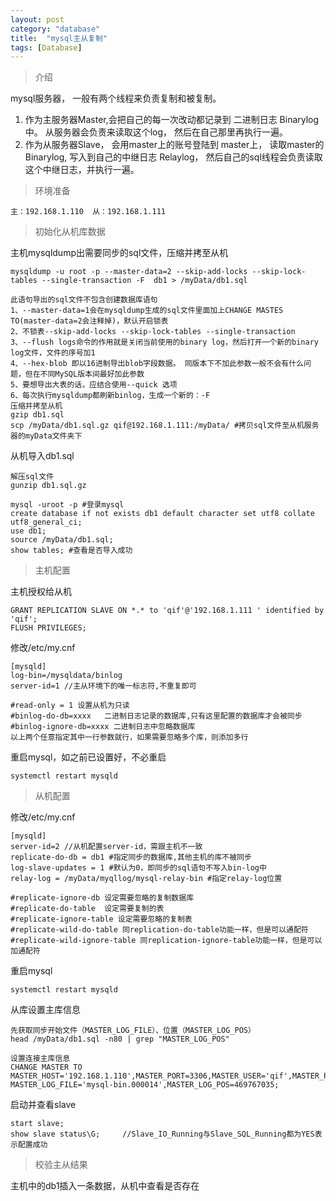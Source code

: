 ```yaml
---
layout: post
category: "database"
title:  "mysql主从复制"
tags: [Database]
---
```



> 介绍  
 
mysql服务器， 一般有两个线程来负责复制和被复制。
1. 作为主服务器Master,会把自己的每一次改动都记录到 二进制日志 Binarylog 中。 从服务器会负责来读取这个log， 然后在自己那里再执行一遍。  
2. 作为从服务器Slave， 会用master上的账号登陆到 master上， 读取master的Binarylog,  写入到自己的中继日志 Relaylog， 然后自己的sql线程会负责读取这个中继日志，并执行一遍。 

<!-- more -->
> 环境准备  
	
	主：192.168.1.110  从：192.168.1.111 


> 初始化从机库数据

主机mysqldump出需要同步的sql文件，压缩并拷至从机

	mysqldump -u root -p --master-data=2 --skip-add-locks --skip-lock-tables --single-transaction -F  db1 > /myData/db1.sql

	此语句导出的sql文件不包含创建数据库语句
	1、--master-data=1会在mysqldump生成的sql文件里面加上CHANGE MASTES TO(master-data=2会注释掉)，默认开启锁表
	2、不锁表--skip-add-locks --skip-lock-tables --single-transaction
	3、--flush logs命令的作用就是关闭当前使用的binary log，然后打开一个新的binary log文件，文件的序号加1
	4、--hex-blob 即以16进制导出blob字段数据。 同版本下不加此参数一般不会有什么问题，但在不同MySQL版本间最好加此参数
	5、要想导出大表的话，应结合使用--quick 选项
	6、每次执行mysqldump都刷新binlog，生成一个新的：-F
	压缩并拷至从机
	gzip db1.sql
	scp /myData/db1.sql.gz qif@192.168.1.111:/myData/ #拷贝sql文件至从机服务器的myData文件夹下


从机导入db1.sql  

	解压sql文件
	gunzip db1.sql.gz

	mysql -uroot -p #登录mysql
	create database if not exists db1 default character set utf8 collate utf8_general_ci;
	use db1;
	source /myData/db1.sql;
	show tables; #查看是否导入成功
	

> 主机配置  
 
主机授权给从机  


	GRANT REPLICATION SLAVE ON *.* to 'qif'@'192.168.1.111 ' identified by 'qif';
	FLUSH PRIVILEGES; 

修改/etc/my.cnf  

	[mysqld]
	log-bin=/mysqldata/binlog 
	server-id=1 //主从环境下的唯一标志符,不重复即可

	#read-only = 1 设置从机为只读
	#binlog-do-db=xxxx   二进制日志记录的数据库,只有这里配置的数据库才会被同步
    #binlog-ignore-db=xxxx 二进制日志中忽略数据库
    以上两个任意指定其中一行参数就行，如果需要忽略多个库，则添加多行


重启mysql，如之前已设置好，不必重启

	systemctl restart mysqld


> 从机配置  

修改/etc/my.cnf  

	[mysqld]
	server-id=2 //从机配置server-id，需跟主机不一致
	replicate-do-db = db1 #指定同步的数据库,其他主机的库不被同步
	log-slave-updates = 1 #默认为0，即同步的sql语句不写入bin-log中
	relay-log = /myData/myqllog/mysql-relay-bin #指定relay-log位置

	#replicate-ignore-db 设定需要忽略的复制数据库
	#replicate-do-table  设定需要复制的表
	#replicate-ignore-table 设定需要忽略的复制表
	#replicate-wild-do-table 同replication-do-table功能一样，但是可以通配符
	#replicate-wild-ignore-table 同replication-ignore-table功能一样，但是可以加通配符

重启mysql  

	systemctl restart mysqld
	
从库设置主库信息  

	先获取同步开始文件（MASTER_LOG_FILE）、位置（MASTER_LOG_POS）
	head /myData/db1.sql -n80 | grep "MASTER_LOG_POS"
	
	设置连接主库信息 
	CHANGE MASTER TO MASTER_HOST='192.168.1.110',MASTER_PORT=3306,MASTER_USER='qif',MASTER_PASSWORD='qif', MASTER_LOG_FILE='mysql-bin.000014',MASTER_LOG_POS=469767035;

启动并查看slave  

	start slave;
	show slave status\G;     //Slave_IO_Running与Slave_SQL_Running都为YES表示配置成功



> 校验主从结果

主机中的db1插入一条数据，从机中查看是否存在